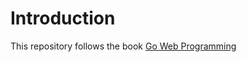 # Introduction

This repository follows the book [Go Web Programming](https://www.manning.com/books/go-web-programming)
